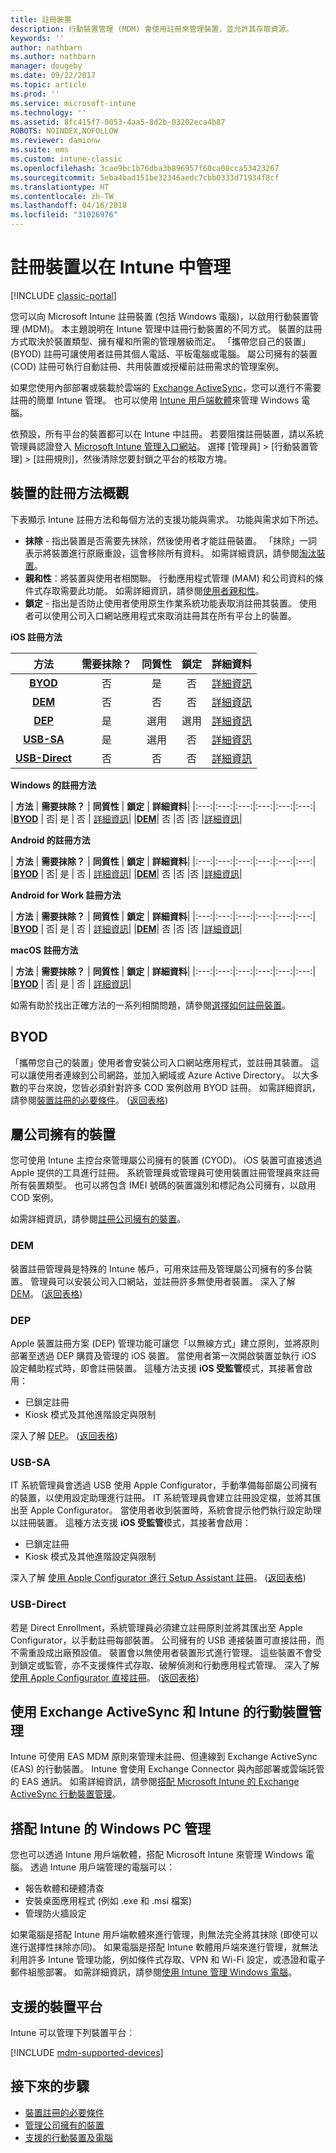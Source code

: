 ```yaml
---
title: 註冊裝置
description: 行動裝置管理 (MDM) 會使用註冊來管理裝置，並允許其存取資源。
keywords: ''
author: nathbarn
ms.author: nathbarn
manager: dougeby
ms.date: 09/22/2017
ms.topic: article
ms.prod: ''
ms.service: microsoft-intune
ms.technology: ''
ms.assetid: 8fc415f7-0053-4aa5-8d2b-03202eca4b87
ROBOTS: NOINDEX,NOFOLLOW
ms.reviewer: damionw
ms.suite: ems
ms.custom: intune-classic
ms.openlocfilehash: 3cae9bc1b76dba3b896957f60ca08cca53423267
ms.sourcegitcommit: 5eba4bad151be32346aedc7cbb0333d71934f8cf
ms.translationtype: HT
ms.contentlocale: zh-TW
ms.lasthandoff: 04/16/2018
ms.locfileid: "31026976"
---
```

# <a name="enroll-devices-for-management-in-intune"></a>註冊裝置以在 Intune 中管理

[!INCLUDE [classic-portal](../includes/classic-portal.md)]

您可以向 Microsoft Intune 註冊裝置 (包括 Windows 電腦)，以啟用行動裝置管理 (MDM)。 本主題說明在 Intune 管理中註冊行動裝置的不同方式。 裝置的註冊方式取決於裝置類型、擁有權和所需的管理層級而定。 「攜帶您自己的裝置」(BYOD) 註冊可讓使用者註冊其個人電話、平板電腦或電腦。 屬公司擁有的裝置 (COD) 註冊可執行自動註冊、共用裝置或授權前註冊需求的管理案例。

如果您使用內部部署或裝載於雲端的 [Exchange ActiveSync](#mobile-device-management-with-exchange-activesync-and-intune)，您可以進行不需要註冊的簡單 Intune 管理。 也可以使用 [Intune 用戶端軟體](#windows-pc-management-with-intune)來管理 Windows 電腦。

依預設，所有平台的裝置都可以在 Intune 中註冊。 若要阻擋註冊裝置，請以系統管理員認證登入 [Microsoft Intune 管理入口網站](https://manage.microsoft.com)。 選擇 [管理員] > [行動裝置管理] > [註冊規則]，然後清除您要封鎖之平台的核取方塊。

## <a name="overview-of-device-enrollment-methods"></a>裝置的註冊方法概觀

下表顯示 Intune 註冊方法和每個方法的支援功能與需求。 功能與需求如下所述。

- **抹除** - 指出裝置是否需要先抹除，然後使用者才能註冊裝置。 「抹除」一詞表示將裝置進行原廠重設，這會移除所有資料。 如需詳細資訊，請參閱[淘汰裝置](retire-devices-from-microsoft-intune-management.md)。
- **親和性**：將裝置與使用者相關聯。 行動應用程式管理 (MAM) 和公司資料的條件式存取需要此功能。 如需詳細資訊，請參閱[使用者親和性](enroll-corporate-owned-ios-devices-in-microsoft-intune.md#use-the-company-portal-on-dep-enrolled-or-apple-configurator-enrolled-devices)。
- **鎖定** - 指出是否防止使用者使用原生作業系統功能表取消註冊其裝置。 使用者可以使用公司入口網站應用程式來取消註冊其在所有平台上的裝置。

**iOS 註冊方法**

| **方法** |  **需要抹除？** |    **同質性**    |   **鎖定** | **詳細資料** |
|:---:|:---:|:---:|:---:|:---:|
|**[BYOD](#byod)** | 否|    是 |   否 | [詳細資訊](prerequisites-for-enrollment.md)|
|**[DEM](#dem)**|   否 |否 |否  | [詳細資訊](enroll-corporate-owned-devices-with-the-device-enrollment-manager-in-microsoft-intune.md)|
|**[DEP](#dep)**|   是 |   選用 |  選用|[詳細資訊](ios-device-enrollment-program-in-microsoft-intune.md)|
|**[USB-SA](#usb-sa)**| 是 |   選用 |  否| [詳細資訊](ios-setup-assistant-enrollment-in-microsoft-intune.md)|
|**[USB-Direct](#usb-direct)**| 否 |    否  | 否|[詳細資訊](ios-direct-enrollment-in-microsoft-intune.md)|

**Windows 的註冊方法**

| **方法** |  **需要抹除？** |    **同質性**    |   **鎖定** | **詳細資料**|
|:---:|:---:|:---:|:---:|:---:|:---:|
|**[BYOD](#byod)** | 否|    是 |   否 | [詳細資訊](prerequisites-for-enrollment.md)|
|**[DEM](#dem)**|   否 |否 |否  |[詳細資訊](enroll-corporate-owned-devices-with-the-device-enrollment-manager-in-microsoft-intune.md)|

**Android 的註冊方法**

| **方法** |  **需要抹除？** |    **同質性**    |   **鎖定** | **詳細資料**|
|:---:|:---:|:---:|:---:|:---:|:---:|
|**[BYOD](#byod)** | 否|    是 |   否 | [詳細資訊](prerequisites-for-enrollment.md)|
|**[DEM](#dem)**|   否 |否 |否  |[詳細資訊](enroll-corporate-owned-devices-with-the-device-enrollment-manager-in-microsoft-intune.md)|

**Android for Work 註冊方法**

| **方法** |  **需要抹除？** |    **同質性**    |   **鎖定** | **詳細資料**|
|:---:|:---:|:---:|:---:|:---:|:---:|
|**[BYOD](#byod)** | 否|    是 |   否 | [詳細資訊](prerequisites-for-enrollment.md)|
|**[DEM](#dem)**|   否 |否 |否  |[詳細資訊](enroll-corporate-owned-devices-with-the-device-enrollment-manager-in-microsoft-intune.md)|

**macOS 註冊方法**

| **方法** |  **需要抹除？** |    **同質性**    |   **鎖定** | **詳細資料**|
|:---:|:---:|:---:|:---:|:---:|:---:|
|**[BYOD](#byod)** | 否|    是 |   否 | [詳細資訊](prerequisites-for-enrollment.md)|


如需有助於找出正確方法的一系列相關問題，請參閱[選擇如何註冊裝置](/intune-classic/get-started/choose-how-to-enroll-devices1)。

## <a name="byod"></a>BYOD
「攜帶您自己的裝置」使用者會安裝公司入口網站應用程式，並註冊其裝置。 這可以讓使用者連線到公司網路，並加入網域或 Azure Active Directory。 以大多數的平台來說，您皆必須針對許多 COD 案例啟用 BYOD 註冊。 如需詳細資訊，請參閱[裝置註冊的必要條件](prerequisites-for-enrollment.md)。 ([返回表格](#overview-of-device-enrollment-methods))

## <a name="corporate-owned-devices"></a>屬公司擁有的裝置
您可使用 Intune 主控台來管理屬公司擁有的裝置 (CYOD)。 iOS 裝置可直接透過 Apple 提供的工具進行註冊。 系統管理員或管理員可使用裝置註冊管理員來註冊所有裝置類型。 也可以將包含 IMEI 號碼的裝置識別和標記為公司擁有，以啟用 COD 案例。

如需詳細資訊，請參閱[註冊公司擁有的裝置](manage-corporate-owned-devices.md)。

### <a name="dem"></a>DEM
裝置註冊管理員是特殊的 Intune 帳戶，可用來註冊及管理屬公司擁有的多台裝置。 管理員可以安裝公司入口網站，並註冊許多無使用者裝置。 深入了解 [DEM](enroll-corporate-owned-devices-with-the-device-enrollment-manager-in-microsoft-intune.md)。 ([返回表格](#overview-of-device-enrollment-methods))

### <a name="dep"></a>DEP
Apple 裝置註冊方案 (DEP) 管理功能可讓您「以無線方式」建立原則，並將原則部署至透過 DEP 購買及管理的 iOS 裝置。 當使用者第一次開啟裝置並執行 iOS 設定輔助程式時，即會註冊裝置。 這種方法支援 **iOS 受監管**模式，其接著會啟用：
  - 已鎖定註冊
  - Kiosk 模式及其他進階設定與限制

深入了解 [DEP](ios-device-enrollment-program-in-microsoft-intune.md)。 ([返回表格](#overview-of-device-enrollment-methods))

### <a name="usb-sa"></a>USB-SA
IT 系統管理員會透過 USB 使用 Apple Configurator，手動準備每部屬公司擁有的裝置，以使用設定助理進行註冊。 IT 系統管理員會建立註冊設定檔，並將其匯出至 Apple Configurator。 當使用者收到裝置時，系統會提示他們執行設定助理以註冊裝置。 這種方法支援 **iOS 受監管**模式，其接著會啟用：
  - 已鎖定註冊
  - Kiosk 模式及其他進階設定與限制

深入了解 [使用 Apple Configurator 進行 Setup Assistant 註冊](ios-setup-assistant-enrollment-in-microsoft-intune.md)。 ([返回表格](#overview-of-device-enrollment-methods))

### <a name="usb-direct"></a>USB-Direct
若是 Direct Enrollment，系統管理員必須建立註冊原則並將其匯出至 Apple Configurator，以手動註冊每部裝置。 公司擁有的 USB 連接裝置可直接註冊，而不需重設成出廠預設值。 裝置會以無使用者裝置形式進行管理。 這些裝置不會受到鎖定或監管，亦不支援條件式存取、破解偵測和行動應用程式管理。  深入了解[使用 Apple Configurator 直接註冊](ios-direct-enrollment-in-microsoft-intune.md)。 ([返回表格](#overview-of-device-enrollment-methods))

## <a name="mobile-device-management-with-exchange-activesync-and-intune"></a>使用 Exchange ActiveSync 和 Intune 的行動裝置管理
Intune 可使用 EAS MDM 原則來管理未註冊、但連線到 Exchange ActiveSync (EAS) 的行動裝置。 Intune 會使用 Exchange Connector 與內部部署或雲端託管的 EAS 通訊。 如需詳細資訊，請參閱[搭配 Microsoft Intune 的 Exchange ActiveSync 行動裝置管理](mobile-device-management-with-exchange-activesync-and-microsoft-intune.md)。


## <a name="windows-pc-management-with-intune"></a>搭配 Intune 的 Windows PC 管理  
您也可以透過 Intune 用戶端軟體，搭配 Microsoft Intune 來管理 Windows 電腦。 透過 Intune 用戶端管理的電腦可以：

 - 報告軟體和硬體清查
 - 安裝桌面應用程式 (例如 .exe 和 .msi 檔案)
 - 管理防火牆設定

如果電腦是搭配 Intune 用戶端軟體來進行管理，則無法完全將其抹除 (即使可以進行選擇性抹除亦同)。 如果電腦是搭配 Intune 軟體用戶端來進行管理，就無法利用許多 Intune 管理功能，例如條件式存取、VPN 和 Wi-Fi 設定，或憑證和電子郵件組態部署。 如需詳細資訊，請參閱[使用 Intune 管理 Windows 電腦](manage-windows-pcs-with-microsoft-intune.md)。

## <a name="supported-device-platforms"></a>支援的裝置平台

Intune 可以管理下列裝置平台︰

[!INCLUDE [mdm-supported-devices](../includes/mdm-supported-devices.md)]

## <a name="next-steps"></a>接下來的步驟
- [裝置註冊的必要條件](prerequisites-for-enrollment.md)
- [管理公司擁有的裝置](manage-corporate-owned-devices.md)
- [支援的行動裝置及電腦](/intune/supported-devices-browsers#intune-supported-devices)
